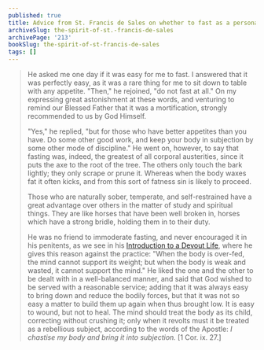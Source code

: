 ```yaml
---
published: true
title: Advice from St. Francis de Sales on whether to fast as a personal mortification
archiveSlug: the-spirit-of-st.-francis-de-sales
archivePage: '213'
bookSlug: the-spirit-of-st-francis-de-sales
tags: []
---
```


> He asked me one day if it was easy for me to fast. I answered that it was perfectly easy, as it was a rare thing for me to sit down to table with any appetite. "Then," he rejoined, "do not fast at all." On my expressing great astonishment at these words, and venturing to remind our Blessed Father that it was a mortification, strongly recommended to us by God Himself.
>
> "Yes," he replied, "but for those who have better appetites than you have. Do some other good work, and keep your body in subjection by some other mode of discipline." He went on, however, to say that fasting was, indeed, the greatest of all corporal austerities, since it puts the axe to the root of the tree. The others only touch the bark lightly; they only scrape or prune it. Whereas when the body waxes fat it often kicks, and from this sort of fatness sin is likely to proceed.
>
> Those who are naturally sober, temperate, and self-restrained have a great advantage over others in the matter of study and spiritual things. They are like horses that have been well broken in, horses which have a strong bridle, holding them in to their duty.
>
> He was no friend to immoderate fasting, and never encouraged it in his penitents, as we see in his [Introduction to a Devout Life](/books/introduction-to-the-devout-life.html), where he gives this reason against the practice: "When the body is over-fed, the mind cannot support its weight; but when the body is weak and wasted, it cannot support the mind." He liked the one and the other to be dealt with in a well-balanced manner, and said that God wished to be served with a reasonable service; adding that it was always easy to bring down and reduce the bodily forces, but that it was not so easy a matter to build them up again when thus brought low. It is easy to wound, but not to heal. The mind should treat the body as its child, correcting without crushing it; only when it revolts must it be treated as a rebellious subject, according to the words of the Apostle: *I chastise my body and bring it into subjection.* [1 Cor. ix. 27.]
